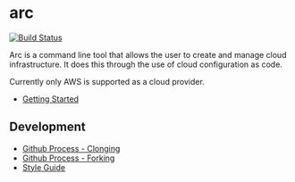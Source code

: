 # arc

[![Build Status](https://travis-ci.org/cisco/arc.svg?branch=master)](https://travis-ci.org/cisco/arc)

Arc is a command line tool that allows the user to create and manage cloud
infrastructure. It does this through the use of cloud configuration as code.

Currently only AWS is supported as a cloud provider.

- [Getting Started](docs/getting_started.md)


## Development

- [Github Process - Clonging](docs/github_cloning_process.md)
- [Github Process - Forking](docs/github_forking_process.md)
- [Style Guide](docs/style_guide.md)
